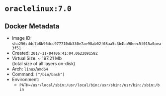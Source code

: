 # `oraclelinux:7.0`

## Docker Metadata

- Image ID: `sha256:ddc7b8b96dcc977710db330e7ae98ab02f08aa5c3b4ba90eec5f015a0aea3f51`
- Created: `2017-11-04T06:41:04.062209158Z`
- Virtual Size: ~ 197.21 Mb  
  (total size of all layers on-disk)
- Arch: `linux`/`amd64`
- Command: `["/bin/bash"]`
- Environment:
  - `PATH=/usr/local/sbin:/usr/local/bin:/usr/sbin:/usr/bin:/sbin:/bin`
